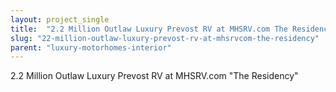 ```yaml
---
layout: project_single
title:  "2.2 Million Outlaw Luxury Prevost RV at MHSRV.com The Residency"
slug: "22-million-outlaw-luxury-prevost-rv-at-mhsrvcom-the-residency"
parent: "luxury-motorhomes-interior"
---
```

2.2 Million Outlaw Luxury Prevost RV at MHSRV.com "The Residency"
